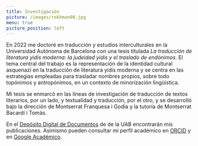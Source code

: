 ```yaml
---
title: Investigación
picture: /images/rokhman00.jpg
menu: true
picture_position: left
---
```


En 2022 me doctoré en traducción y estudios interculturales en la Universidad Autónoma de Barcelona con una tesis titulada _La traducción de literatura yidis moderna: la judeidad yidis y el traslado de endónimos_. El tema central del trabajo es la representación de la identidad cultural asquenazí en la traducción de literatura yidis moderna y se centra en las estrategias empleadas para trasladar nombres propios, sobre todo topónimos y antropónimos, en un contexto de minorización lingüística.

Mi tesis se enmarcó en las líneas de investigación de traducción de textos literarios, por un lado, y textualidad y traducción, por el otro, y se desarrolló bajo la dirección de Montserrat Franquesa i Godia y la tutoría de Montserrat Bacardí i Tomàs.

En el [Depósito Digital de Documentos](https://ddd.uab.cat/search?ln=ca&sc=1&p=Ferrarons+Llagostera) de de la UAB encontrarán mis publicaciones. Asimismo pueden consultar mi perfil académico en [ORCID](https://orcid.org/0000-0003-0201-2454) y en [Google Académico](https://scholar.google.cat/citations?user=d8_Z61kAAAAJ&hl=ca).